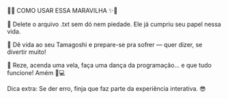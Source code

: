 🎀✨ COMO USAR ESSA MARAVILHA ✨🎀

🧹 Delete o arquivo .txt sem dó nem piedade. Ele já cumpriu seu papel nessa vida.

🐣 Dê vida ao seu Tamagoshi e prepare-se pra sofrer — quer dizer, se divertir muito!

🤞 Reze, acenda uma vela, faça uma dança da programação... e que tudo funcione! Amém 🙏💻

Dica extra: Se der erro, finja que faz parte da experiência interativa. 😎

